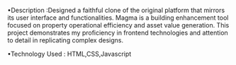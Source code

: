 

•Description :Designed a faithful clone of the original platform that mirrors its user interface and functionalities. Magma is a building enhancement tool focused on property operational efficiency and asset value generation. This project demonstrates my proficiency in frontend technologies and attention to detail in replicating complex designs.


•Technology Used : HTML,CSS,Javascript
